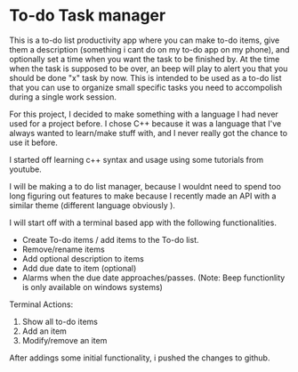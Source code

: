 # To-do Task manager
This is a to-do list productivity app where you can make to-do items, give them a description (something i cant do on my to-do app on my phone), and optionally set a time when you want the task to be finished by. At the time when the task is supposed to be over, an beep will play to alert you that you should be done "x" task by now. This is intended to be used as a to-do list that you can use to organize small specific tasks you need to accompolish during a single work session. 

For this project, I decided to make something with a language I had never used for a project before. I chose C++ because it was a language that I've always wanted to learn/make stuff with, and I never really got the chance to use it before. 

I started off learning c++ syntax and usage using some tutorials from youtube.   

I will be making a to do list manager, because I wouldnt need to spend too long figuring out features to make because I recently made an API with a similar theme (different language obviously ).  

I will start off with a terminal based app with the following functionalities. 

- Create To-do items / add items to the To-do list.
- Remove/rename items
- Add optional description to items
- Add due date to item (optional)
- Alarms when the due date approaches/passes.  (Note: Beep functionlity is only available on windows systems)

Terminal Actions:
1. Show all to-do items
3. Add an item
2. Modify/remove an item

After addings some initial functionality, i pushed the changes to github.

